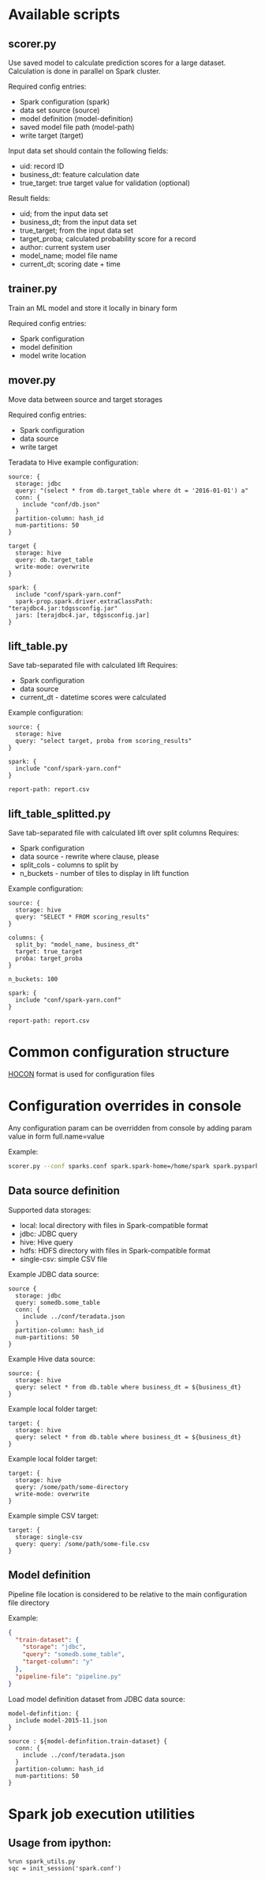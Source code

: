 # Available scripts

## scorer.py

Use saved model to calculate prediction scores for a large dataset. Calculation is done in parallel on Spark cluster.

Required config entries:
- Spark configuration (spark)
- data set source (source)
- model definition (model-definition)
- saved model file path (model-path)
- write target (target)

Input data set should contain the following fields:
- uid: record ID
- business_dt: feature calculation date
- true_target: true target value for validation (optional)

Result fields:
- uid; from the input data set
- business_dt; from the input data set
- true_target; from the input data set
- target_proba; calculated probability score for a record
- author: current system user
- model_name; model file name
- current_dt; scoring date + time

## trainer.py

Train an ML model and store it locally in binary form

Required config entries:
- Spark configuration
- model definition
- model write location

## mover.py

Move data between source and target storages

Required config entries:
- Spark configuration
- data source
- write target

Teradata to Hive example configuration:
```
source: {
  storage: jdbc
  query: "(select * from db.target_table where dt = '2016-01-01') a"
  conn: {
    include "conf/db.json"
  }
  partition-column: hash_id
  num-partitions: 50
}

target {
  storage: hive
  query: db.target_table
  write-mode: overwrite
}

spark: {
  include "conf/spark-yarn.conf"
  spark-prop.spark.driver.extraClassPath: "terajdbc4.jar:tdgssconfig.jar"
  jars: [terajdbc4.jar, tdgssconfig.jar]
}
```

## lift_table.py

Save tab-separated file with calculated lift
Requires:
- Spark configuration
- data source
- current_dt - datetime scores were calculated

Example configuration:
```
source: {
  storage: hive
  query: "select target, proba from scoring_results"
}

spark: {
  include "conf/spark-yarn.conf"
}

report-path: report.csv
```

## lift_table_splitted.py

Save tab-separated file with calculated lift over split columns
Requires:
- Spark configuration
- data source - rewrite where clause, please
- split_cols - columns to split by
- n_buckets - number of tiles to display in lift function

Example configuration:
```
source: {
  storage: hive
  query: "SELECT * FROM scoring_results"
}

columns: {
  split_by: "model_name, business_dt"
  target: true_target
  proba: target_proba
}

n_buckets: 100

spark: {
  include "conf/spark-yarn.conf"
}

report-path: report.csv
```

# Common configuration structure

[HOCON](https://github.com/typesafehub/config/blob/master/HOCON.md) format is used for configuration files

# Configuration overrides in console

Any configuration param can be overridden from console by adding param value in form full.name=value 

Example:
```bash
scorer.py --conf sparks.conf spark.spark-home=/home/spark spark.pyspark-python=/opt/python3/python
```

## Data source definition

Supported data storages:
- local: local directory with files in Spark-compatible format 
- jdbc: JDBC query
- hive: Hive query
- hdfs: HDFS directory with files in Spark-compatible format
- single-csv: simple CSV file

Example JDBC data source:
```
source {
  storage: jdbc
  query: somedb.some_table
  conn: {
    include ../conf/teradata.json
  }
  partition-column: hash_id
  num-partitions: 50
}
```

Example Hive data source:
```
source: {
  storage: hive
  query: select * from db.table where business_dt = ${business_dt}
}
```

Example local folder target:
```
target: {
  storage: hive
  query: select * from db.table where business_dt = ${business_dt}
}
```

Example local folder target:
```
target: {
  storage: hive
  query: /some/path/some-directory
  write-mode: overwrite
}
```

Example simple CSV target:
```
target: {
  storage: single-csv
  query: query: /some/path/some-file.csv 
}
```

## Model definition

Pipeline file location is considered to be relative to the main configuration file directory

Example:
```json
{
  "train-dataset": {
    "storage": "jdbc",
    "query": "somedb.some_table",
    "target-column": "y"
  },
  "pipeline-file": "pipeline.py"
}
```

Load model definition dataset from JDBC data source:
```hocon
model-definfition: {
  include model-2015-11.json
}

source : ${model-definfition.train-dataset} {
  conn: {
    include ../conf/teradata.json
  }
  partition-column: hash_id
  num-partitions: 50
}
```

# Spark job execution utilities

## Usage from ipython:

```ipython
%run spark_utils.py
sqc = init_session('spark.conf')
```